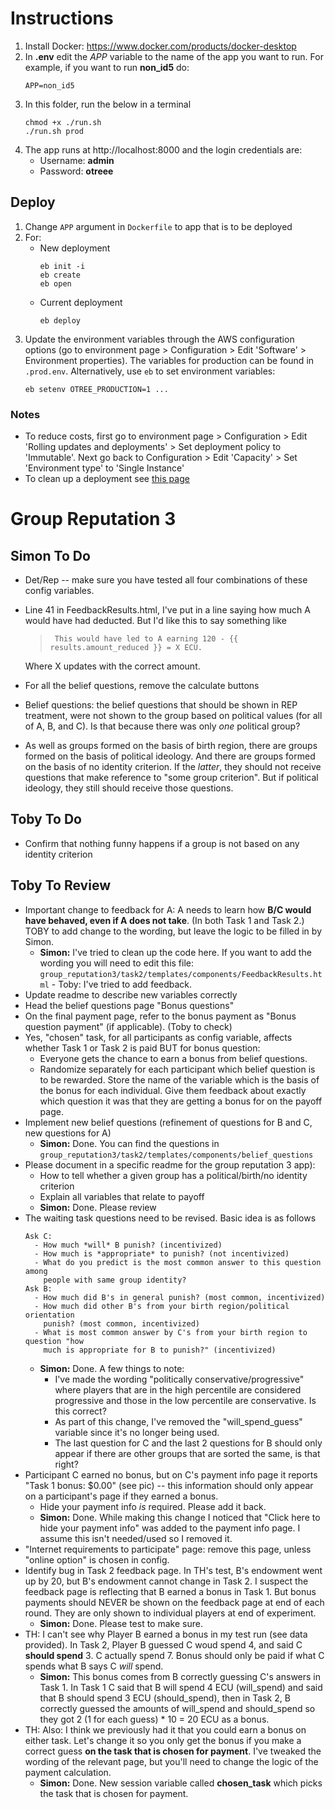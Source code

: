 # Instructions

1. Install Docker: https://www.docker.com/products/docker-desktop
2. In **.env** edit the *APP* variable to the name of the app you want to run.
   For example, if you want to run **non_id5** do:
   ```
   APP=non_id5
   ```
3. In this folder, run the below in a terminal
   ```
   chmod +x ./run.sh
   ./run.sh prod
   ```
4. The app runs at http://localhost:8000 and the login credentials are:
	- Username: **admin**
	- Password: **otreee**

## Deploy

1. Change `APP` argument in `Dockerfile` to app that is to be deployed
2. For:
   - New deployment
     ```
     eb init -i
     eb create
     eb open
     ```
   - Current deployment
     ```
     eb deploy
     ```
3. Update the environment variables through the AWS configuration options
   (go to environment page > Configuration > Edit 'Software' > Environment
   properties). The variables for production can be found in `.prod.env`.
   Alternatively, use `eb` to set environment variables:
   ```
   eb setenv OTREE_PRODUCTION=1 ...
   ```

### Notes

- To reduce costs, first go to environment page > Configuration > Edit
  'Rolling updates and deployments' > Set deployment policy to 'Immutable'.
  Next go back to Configuration > Edit 'Capacity' > Set 'Environment type'
  to 'Single Instance'
- To clean up a deployment see [this page](https://docs.aws.amazon.com/elasticbeanstalk/latest/dg/GettingStarted.Cleanup.html)

# Group Reputation 3

## Simon To Do

- Det/Rep -- make sure you have tested all four combinations of these config variables.
- Line 41 in FeedbackResults.html, I've put in a line saying how much A would have had deducted. But I'd like this to say something like

	> 	   This would have led to A earning 120 - {{ results.amount_reduced }} = X ECU.

	Where X updates with the correct amount.

- For all the belief questions, remove the calculate buttons
- Belief questions: the belief questions that should be shown in REP treatment, were not shown to the group based on political values (for all of A, B, and C). Is that because there was only *one* political group?
- As well as groups formed on the basis of birth region, there are groups
  formed on the basis of political ideology. And there are groups formed on
  the basis of no identity criterion. If the *latter*, they should not receive
  questions that make reference to "some group criterion". But if political ideology, they still should receive those questions.

## Toby To Do

- Confirm that nothing funny happens if a group is not based on any identity
  criterion

## Toby To Review

- Important change to feedback for A: A needs to learn how **B/C would have
  behaved, even if A does not take**. (In both Task 1 and Task 2.) TOBY to
  add change to the wording, but leave the logic to be filled in by Simon.
  - **Simon:** I've tried to clean up the code here. If you want to add the
    wording you will need to edit this file:
    `group_reputation3/task2/templates/components/FeedbackResults.html`
		- Toby: I've tried to add feedback. 
- Update readme to describe new variables correctly
- Head the belief questions page "Bonus questions"
- On the final payment page, refer to the bonus payment as "Bonus question
  payment" (if applicable). (Toby to check)
- Yes, "chosen" task, for all participants as config variable, affects whether
  Task 1 or Task 2 is paid BUT for bonus question: 
  - Everyone gets the chance to earn a bonus from belief questions.
  - Randomize separately for each participant which belief question is to be
    rewarded. Store the name of the variable which is the basis of the bonus
    for each individual. Give them feedback about exactly which question it was
    that they are getting a bonus for on the payoff page.
- Implement new belief questions (refinement of questions for B and C, new
  questions for A)
  - **Simon:** Done. You can find the questions in
    `group_reputation3/task2/templates/components/belief_questions`
- Please document in a specific readme for the group reputation 3 app):
	- How to tell whether a given group has a political/birth/no identity
    criterion
	- Explain all variables that relate to payoff
	- **Simon:** Done. Please review
- The waiting task questions need to be revised. Basic idea is as follows
  ```
  Ask C:
    - How much *will* B punish? (incentivized)
    - How much is *appropriate* to punish? (not incentivized) 
    - What do you predict is the most common answer to this question among
      people with same group identity?
  Ask B: 
    - How much did B's in general punish? (most common, incentivized)
    - How much did other B's from your birth region/political orientation
      punish? (most common, incentivized)
    - What is most common answer by C's from your birth region to question "how
      much is appropriate for B to punish?" (incentivized)
  ```
	- **Simon:** Done. A few things to note: 
		- I've made the wording "politically conservative/progressive" where
      players that are in the high percentile are considered progressive and
      those in the low percentile are conservative. Is this correct? 
		- As part of this change, I've removed the "will_spend_guess" variable
      since it's no longer being used.
		- The last question for C and the last 2 questions for B should only
      appear if there are other groups that are sorted the same, is that right?
- Participant C earned no bonus, but on C's payment info page it reports "Task
  1 bonus: $0.00" (see pic) -- this information should only appear on a
  participant's page if they earned a bonus.
    - Hide your payment info *is* required. Please add it back.
    - **Simon:** Done. While making this change I noticed that "Click here to
      hide your payment info" was added to the payment info page. I assume
      this isn't needed/used so I removed it.
- "Internet requirements to participate" page: remove this page, unless "online
  option" is chosen in config.
- Identify bug in Task 2 feedback page. In TH's test, B's endowment went up by
  20, but B's endowment cannot change in Task 2. I suspect the feedback page is
  reflecting that B earned a bonus in Task 1. But bonus payments should NEVER
  be shown on the feedback page at end of each round. They are only shown to
  individual players at end of experiment.
    - **Simon:** Done. Please test to make sure.
- TH: I can't see why Player B earned a bonus in my test run (see data
  provided). In Task 2, Player B guessed C woud spend 4, and said C **should
  spend** 3. C actually spend 7. Bonus should only be paid if what C spends
  what B says C *will* spend.
    - **Simon:** This bonus comes from B correctly guessing C's answers in
      Task 1. In Task 1 C said that B will spend 4 ECU (will_spend) and said
      that B should spend 3 ECU (should_spend), then in Task 2, B correctly
      guessed the amounts of will_spend and should_spend so they got 2 (1 for
      each guess) * 10 = 20 ECU as a bonus.
- TH: Also: I think we previously had it that you could earn a bonus on either
  task. Let's change it so you only get the bonus if you make a correct guess
  **on the task that is chosen for payment**. I've tweaked the wording of the
  relevant page, but you'll need to change the logic of the payment calculation.
    - **Simon:** Done. New session variable called **chosen_task** which picks
      the task that is chosen for payment.
